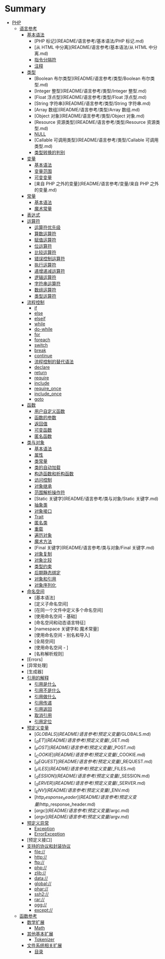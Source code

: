 # Summary

* [PHP](README.md)
    * [语言参考](README/语言参考.md)
        * [基本语法](README/语言参考/基本语法.md)
            * [PHP 标记](README/语言参考/基本语法/PHP 标记.md)
            * [从 HTML 中分离](README/语言参考/基本语法/从 HTML 中分离.md)
            * [指令分隔符](README/语言参考/基本语法/指令分隔符.md)
            * [注释](README/语言参考/基本语法/注释.md)
        * [类型](README/语言参考/类型.md)
            * [Boolean 布尔类型](README/语言参考/类型/Boolean 布尔类型.md)
            * [Integer 整型](README/语言参考/类型/Integer 整型.md)
            * [Float 浮点型](README/语言参考/类型/Float 浮点型.md)
            * [String 字符串](README/语言参考/类型/String 字符串.md)
            * [Array 数组](README/语言参考/类型/Array 数组.md)
            * [Object 对象](README/语言参考/类型/Object 对象.md)
            * [Resource 资源类型](README/语言参考/类型/Resource 资源类型.md)
            * [NULL](README/语言参考/类型/NULL.md)
            * [Callable 可调用类型](README/语言参考/类型/Callable 可调用类型.md)
            * [类型转换的判别](README/语言参考/类型/类型转换的判别.md)
        * [变量](README/语言参考/变量.md)
            * [基本语法](README/语言参考/变量/基本语法.md)
            * [变量范围](README/语言参考/变量/变量范围.md)
            * [可变变量](README/语言参考/变量/可变变量.md)
            * [来自 PHP 之外的变量](README/语言参考/变量/来自 PHP 之外的变量.md)
        * [常量](README/语言参考/常量.md)
            * [基本语法](README/语言参考/常量/基本语法.md)
            * [魔术常量](README/语言参考/常量/魔术常量.md)
        * [表达式](README/语言参考/表达式.md)
        * [运算符](README/语言参考/运算符.md)
            * [运算符优先级](README/语言参考/运算符/运算符优先级.md)
            * [算数运算符](README/语言参考/运算符/算数运算符.md)
            * [赋值运算符](README/语言参考/运算符/赋值运算符.md)
            * [位运算符](README/语言参考/运算符/位运算符.md)
            * [比较运算符](README/语言参考/运算符/比较运算符.md)
            * [错误控制运算符](README/语言参考/运算符/错误控制运算符.md)
            * [执行运算符](README/语言参考/运算符/执行运算符.md)
            * [递增递减运算符](README/语言参考/运算符/递增递减运算符.md)
            * [逻辑运算符](README/语言参考/运算符/逻辑运算符.md)
            * [字符串运算符](README/语言参考/运算符/字符串运算符.md)
            * [数组运算符](README/语言参考/运算符/数组运算符.md)
            * [类型运算符](README/语言参考/运算符/类型运算符.md)
        * [流程控制](README/语言参考/流程控制.md)
            * [if](README/语言参考/流程控制/if.md)
            * [else](README/语言参考/流程控制/else.md)
            * [elseif](README/语言参考/流程控制/elseif.md)
            * [while](README/语言参考/流程控制/while.md)
            * [do-while](README/语言参考/流程控制/do-while.md)
            * [for](README/语言参考/流程控制/for.md)
            * [foreach](README/语言参考/流程控制/foreach.md)
            * [switch](README/语言参考/流程控制/switch.md)
            * [break](README/语言参考/流程控制/break.md)
            * [continue](README/语言参考/流程控制/continue.md)
            * [流程控制的替代语法](README/语言参考/流程控制/流程控制的替代语法.md)
            * [declare](README/语言参考/流程控制/declare.md)
            * [return](README/语言参考/流程控制/return.md)
            * [require](README/语言参考/流程控制/require.md)
            * [include](README/语言参考/流程控制/include.md)
            * [require_once](README/语言参考/流程控制/require_once.md)
            * [include_once](README/语言参考/流程控制/include_once.md)
            * [goto](README/语言参考/流程控制/goto.md)
        * [函数](README/语言参考/函数.md)
            * [用户自定义函数](README/语言参考/函数/用户自定义函数.md)
            * [函数的参数](README/语言参考/函数/函数的参数.md)
            * [返回值](README/语言参考/函数/返回值.md)
            * [可变函数](README/语言参考/函数/可变函数.md)
            * [匿名函数](README/语言参考/函数/匿名函数.md)
        * [类与对象](README/语言参考/类与对象.md)
            * [基本语法](README/语言参考/类与对象/基本语法.md)
            * [属性](README/语言参考/类与对象/属性.md)
            * [类常量](README/语言参考/类与对象/类常量.md)
            * [类的自动加载](README/语言参考/类与对象/类的自动加载.md)
            * [构造函数和析构函数](README/语言参考/类与对象/构造函数和析构函数.md)
            * [访问控制](README/语言参考/类与对象/访问控制.md)
            * [对象继承](README/语言参考/类与对象/对象继承.md)
            * [范围解析操作符](README/语言参考/类与对象/范围解析操作符.md)
            * [Static 关键字](README/语言参考/类与对象/Static 关键字.md)
            * [抽象类](README/语言参考/类与对象/抽象类.md)
            * [对象接口](README/语言参考/类与对象/对象接口.md)
            * [Trait](README/语言参考/类与对象/Trait.md)
            * [匿名类](README/语言参考/类与对象/匿名类.md)
            * [重载](README/语言参考/类与对象/重载.md)
            * [遍历对象](README/语言参考/类与对象/遍历对象.md)
            * [魔术方法](README/语言参考/类与对象/魔术方法.md)
            * [Final 关键字](README/语言参考/类与对象/Final 关键字.md)
            * [对象复制](README/语言参考/类与对象/对象复制.md)
            * [对象比较](README/语言参考/类与对象/对象比较.md)
            * [类型约束](README/语言参考/类与对象/类型约束.md)
            * [后期静态绑定](README/语言参考/类与对象/后期静态绑定.md)
            * [对象和引用](README/语言参考/类与对象/对象和引用.md)
            * [对象序列化](README/语言参考/类与对象/对象序列化.md)
        * [命名空间](README/语言参考/命名空间.md)
            * [基本语法]
            * [定义子命名空间]
            * [在同一个文件中定义多个命名空间]
            * [使用命名空间 - 基础]
            * [命名空间和动态语言特征]
            * [namespace 关键字和  魔术常量]
            * [使用命名空间 - 别名和导入]
            * [全局空间]
            * [使用命名空间 - ]
            * [名称解析规则]
        * [Errors]
        * [异常处理]
        * [生成器]
        * [引用的解释](README/语言参考/引用的解释.md)
            * [引用是什么](README/语言参考/引用的解释/引用是什么.md)
            * [引用不是什么](README/语言参考/引用的解释/引用不是什么.md)
            * [引用做什么](README/语言参考/引用的解释/引用做什么.md)
            * [引用传递](README/语言参考/引用的解释/引用传递.md)
            * [引用返回](README/语言参考/引用的解释/引用返回.md)
            * [取消引用](README/语言参考/引用的解释/取消引用.md)
            * [引用定位](README/语言参考/引用的解释/引用定位.md)
        * [预定义变量](README/语言参考/预定义变量.md)
            * [$GLOBALS](README/语言参考/预定义变量/$GLOBALS.md)
            * [$_GET](README/语言参考/预定义变量/$_GET.md)
            * [$_POST](README/语言参考/预定义变量/$_POST.md)
            * [$_COOKIE](README/语言参考/预定义变量/$_COOKIE.md)
            * [$_REQUEST](README/语言参考/预定义变量/$_REQUEST.md)
            * [$_FILES](README/语言参考/预定义变量/$_FILES.md)
            * [$_SESSION](README/语言参考/预定义变量/$_SESSION.md)
            * [$_SERVER](README/语言参考/预定义变量/$_SERVER.md)
            * [$_ENV](README/语言参考/预定义变量/$_ENV.md)
            * [$http_response_header](README/语言参考/预定义变量/$http_response_header.md)
            * [$argc](README/语言参考/预定义变量/$argc.md)
            * [$argv](README/语言参考/预定义变量/$argv.md)
        * [预定义异常](README/语言参考/预定义异常.md)
            * [Exception](README/语言参考/预定义异常/Exception.md)
            * [ErrorException](README/语言参考/预定义异常/ErrorException.md)
        * [预定义接口]
        * [支持的协议和封装协议](README/语言参考/支持的协议和封装协议.md)
            * [file://](README/语言参考/支持的协议和封装协议/file.md)
            * [http://](README/语言参考/支持的协议和封装协议/http.md)
            * [ftp://](README/语言参考/支持的协议和封装协议/ftp.md)
            * [php://](README/语言参考/支持的协议和封装协议/php.md)
            * [zlib://](README/语言参考/支持的协议和封装协议/zlib.md)
            * [data://](README/语言参考/支持的协议和封装协议/data.md)
            * [global://](README/语言参考/支持的协议和封装协议/global.md)
            * [phar://](README/语言参考/支持的协议和封装协议/phar.md)
            * [ssh2://](README/语言参考/支持的协议和封装协议/ssh2.md)
            * [rar://](README/语言参考/支持的协议和封装协议/rar.md)
            * [ogg://](README/语言参考/支持的协议和封装协议/ogg.md)
            * [except://](README/语言参考/支持的协议和封装协议/except.md)
    * [函数参考](README/函数参考.md)
        * [数学扩展](README/函数参考/数学扩展.md)
            * [Math](README/函数参考/数学扩展/Math.md)
        * [其他基本扩展](README/函数参考/其他基本扩展.md)
            * [Tokenizer](README/函数参考/其他基本扩展/Tokenizer.md)
        * [文件系统相关扩展](README/函数参考/文件系统相关扩展.md)
            * [目录](README/函数参考/文件系统相关扩展/目录.md)

